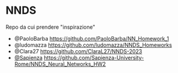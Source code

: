 # NNDS

Repo da cui prendere "inspirazione"
- @PaoloBarba https://github.com/PaoloBarba/NN_Homework_1
- @ludomazza https://github.com/ludomazza/NNDS_Homeworks
- @Clara27 https://github.com/ClaraL27/NNDS-2023
- [@Sapienza](https://github.com/Sapienza-University-Rome/NNDS_Neural_Networks_HW2) https://github.com/Sapienza-University-Rome/NNDS_Neural_Networks_HW2
